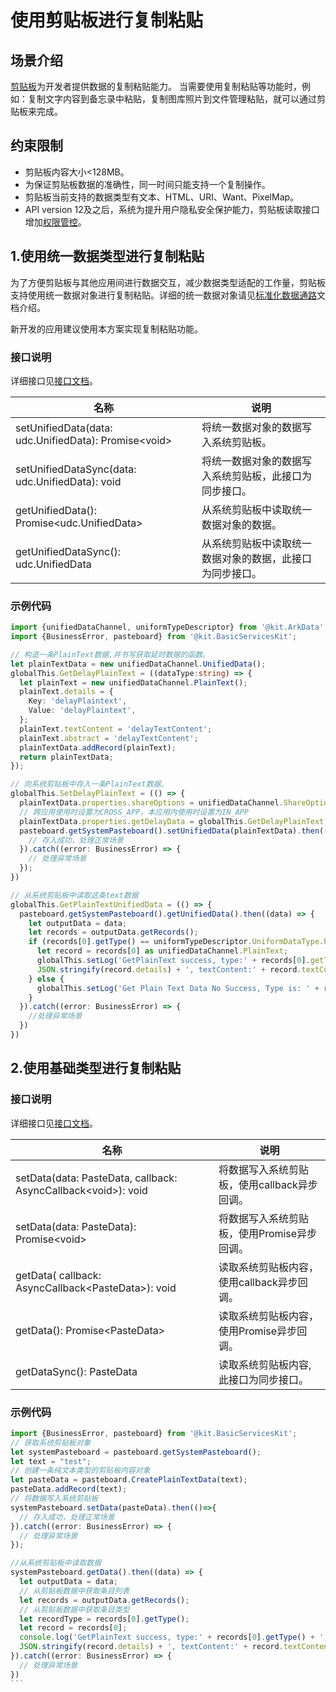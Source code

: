 # 使用剪贴板进行复制粘贴

## 场景介绍

[剪贴板](../../reference/apis-basic-services-kit/js-apis-pasteboard.md)为开发者提供数据的复制粘贴能力。
当需要使用复制粘贴等功能时，例如：复制文字内容到备忘录中粘贴，复制图库照片到文件管理粘贴，就可以通过剪贴板来完成。

## 约束限制

- 剪贴板内容大小&lt;128MB。
- 为保证剪贴板数据的准确性，同一时间只能支持一个复制操作。
- 剪贴板当前支持的数据类型有文本、HTML、URI、Want、PixelMap。
- API version 12及之后，系统为提升用户隐私安全保护能力，剪贴板读取接口增加[权限管控](get-pastedata-permission-guidelines.md)。

## 1.使用统一数据类型进行复制粘贴

为了方便剪贴板与其他应用间进行数据交互，减少数据类型适配的工作量，剪贴板支持使用统一数据对象进行复制粘贴。详细的统一数据对象请见[标准化数据通路](../../reference/apis-arkdata/js-apis-data-unifiedDataChannel.md)文档介绍。

新开发的应用建议使用本方案实现复制粘贴功能。

### 接口说明

详细接口见[接口文档](../../reference/apis-basic-services-kit/js-apis-pasteboard.md#getunifieddata12)。

| 名称 | 说明                                                                                                                                        |
| -------- |----------------------------------------------------------------------------------------------------------------------------------------|
| setUnifiedData(data: udc.UnifiedData): Promise\<void\> | 将统一数据对象的数据写入系统剪贴板。 
| setUnifiedDataSync(data: udc.UnifiedData): void | 将统一数据对象的数据写入系统剪贴板，此接口为同步接口。                                                                                                                          |
| getUnifiedData(): Promise\<udc.UnifiedData\> | 从系统剪贴板中读取统一数据对象的数据。                                                                                                                          |
| getUnifiedDataSync(): udc.UnifiedData | 从系统剪贴板中读取统一数据对象的数据，此接口为同步接口。    

### 示例代码
```ts
import {unifiedDataChannel, uniformTypeDescriptor} from '@kit.ArkData';
import {BusinessError, pasteboard} from '@kit.BasicServicesKit';

// 构造一条PlainText数据,并书写获取延时数据的函数。
let plainTextData = new unifiedDataChannel.UnifiedData();
globalThis.GetDelayPlainText = ((dataType:string) => {
  let plainText = new unifiedDataChannel.PlainText();
  plainText.details = {
    Key: 'delayPlaintext',
    Value: 'delayPlaintext',
  };
  plainText.textContent = 'delayTextContent';
  plainText.abstract = 'delayTextContent';
  plainTextData.addRecord(plainText);
  return plainTextData;
});

// 向系统剪贴板中存入一条PlainText数据。
globalThis.SetDelayPlainText = (() => {
  plainTextData.properties.shareOptions = unifiedDataChannel.ShareOptions.CROSS_APP;
  // 跨应用使用时设置为CROSS_APP，本应用内使用时设置为IN_APP
  plainTextData.properties.getDelayData = globalThis.GetDelayPlainText;
  pasteboard.getSystemPasteboard().setUnifiedData(plainTextData).then(()=>{
    // 存入成功，处理正常场景
  }).catch((error: BusinessError) => {
    // 处理异常场景
  });
})

// 从系统剪贴板中读取这条text数据
globalThis.GetPlainTextUnifiedData = (() => {
  pasteboard.getSystemPasteboard().getUnifiedData().then((data) => {
    let outputData = data;
    let records = outputData.getRecords();
    if (records[0].getType() == uniformTypeDescriptor.UniformDataType.PLAIN_TEXT) {
      let record = records[0] as unifiedDataChannel.PlainText;
      globalThis.setLog('GetPlainText success, type:' + records[0].getType + ', details:' +
      JSON.stringify(record.details) + ', textContent:' + record.textContent + ', abstract:' + record.abstract);
    } else {
      globalThis.setLog('Get Plain Text Data No Success, Type is: ' + records[0].getType());
    }
  }).catch((error: BusinessError) => {
    //处理异常场景
  })
})
```

## 2.使用基础类型进行复制粘贴

### 接口说明

详细接口见[接口文档](../../reference/apis-basic-services-kit/js-apis-pasteboard.md#getData9)。

| 名称 | 说明                                                                                                                                        |
| -------- |----------------------------------------------------------------------------------------------------------------------------------------|
| setData(data: PasteData, callback: AsyncCallback&lt;void&gt;): void | 将数据写入系统剪贴板，使用callback异步回调。 |
| setData(data: PasteData): Promise&lt;void&gt; | 将数据写入系统剪贴板，使用Promise异步回调。 |
| getData( callback: AsyncCallback&lt;PasteData&gt;): void | 读取系统剪贴板内容，使用callback异步回调。 |
| getData(): Promise&lt;PasteData&gt; | 读取系统剪贴板内容，使用Promise异步回调。 |   
| getDataSync(): PasteData | 读取系统剪贴板内容, 此接口为同步接口。 |

### 示例代码
```ts
import {BusinessError, pasteboard} from '@kit.BasicServicesKit';
// 获取系统剪贴板对象
let systemPasteboard = pasteboard.getSystemPasteboard();
let text = "test";
// 创建一条纯文本类型的剪贴板内容对象
let pasteData = pasteboard.CreatePlainTextData(text);
pasteData.addRecord(text);
// 将数据写入系统剪贴板
systemPasteboard.setData(pasteData).then(()=>{
  // 存入成功，处理正常场景
}).catch((error: BusinessError) => {
  // 处理异常场景
});

//从系统剪贴板中读取数据
systemPasteboard.getData().then((data) => {
  let outputData = data;
  // 从剪贴板数据中获取条目列表
  let records = outputData.getRecords();
  // 从剪贴板数据中获取条目类型
  let recordType = records[0].getType();
  let record = records[0];
  console.log('GetPlainText success, type:' + records[0].getType() + ', details:' +
  JSON.stringify(record.details) + ', textContent:' + record.textContent + ', abstract:' + record.abstract);
}).catch((error: BusinessError) => {
  // 处理异常场景
})
```                                                                                              |
